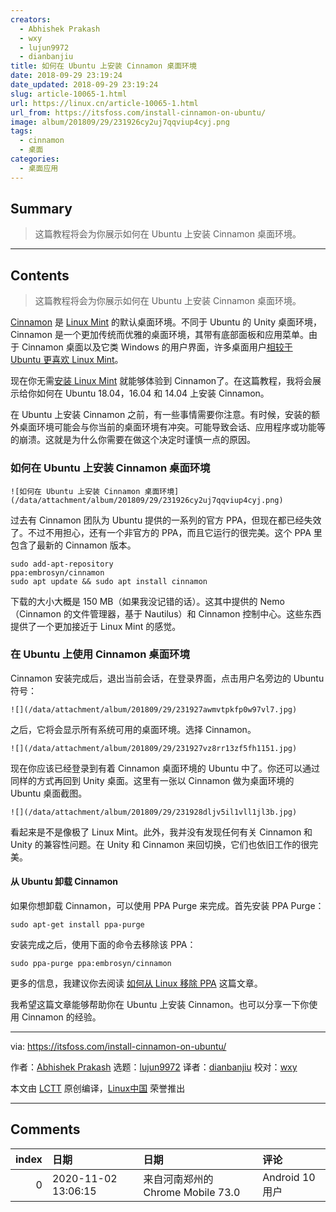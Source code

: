 ```yaml
---
creators:
  - Abhishek Prakash
  - wxy
  - lujun9972
  - dianbanjiu
title: 如何在 Ubuntu 上安装 Cinnamon 桌面环境
date: 2018-09-29 23:19:24
date_updated: 2018-09-29 23:19:24
slug: article-10065-1.html
url: https://linux.cn/article-10065-1.html
url_from: https://itsfoss.com/install-cinnamon-on-ubuntu/
image: album/201809/29/231926cy2uj7qqviup4cyj.png
tags:
  - cinnamon
  - 桌面
categories:
  - 桌面应用
---
```


## Summary

> 这篇教程将会为你展示如何在 Ubuntu 上安装 Cinnamon 桌面环境。

***

<!-- more -->

## Contents

> 
> 这篇教程将会为你展示如何在 Ubuntu 上安装 Cinnamon 桌面环境。
> 
> 
> 

[Cinnamon](http://cinnamon.linuxmint.com/) 是 [Linux Mint](http://www.linuxmint.com/) 的默认桌面环境。不同于 Ubuntu 的 Unity 桌面环境，Cinnamon 是一个更加传统而优雅的桌面环境，其带有底部面板和应用菜单。由于 Cinnamon 桌面以及它类 Windows 的用户界面，许多桌面用户[相较于 Ubuntu 更喜欢 Linux Mint](https://itsfoss.com/linux-mint-vs-ubuntu/)。

现在你无需[安装 Linux Mint](https://itsfoss.com/guide-install-linux-mint-16-dual-boot-windows/) 就能够体验到 Cinnamon了。在这篇教程，我将会展示给你如何在 Ubuntu 18.04，16.04 和 14.04 上安装 Cinnamon。

在 Ubuntu 上安装 Cinnamon 之前，有一些事情需要你注意。有时候，安装的额外桌面环境可能会与你当前的桌面环境有冲突。可能导致会话、应用程序或功能等的崩溃。这就是为什么你需要在做这个决定时谨慎一点的原因。

### 如何在 Ubuntu 上安装 Cinnamon 桌面环境

`![如何在 Ubuntu 上安装 Cinnamon 桌面环境](/data/attachment/album/201809/29/231926cy2uj7qqviup4cyj.png)`

过去有 Cinnamon 团队为 Ubuntu 提供的一系列的官方 PPA，但现在都已经失效了。不过不用担心，还有一个非官方的 PPA，而且它运行的很完美。这个 PPA 里包含了最新的 Cinnamon 版本。

```shell
sudo add-apt-repository  
ppa:embrosyn/cinnamon  
sudo apt update && sudo apt install cinnamon  
```

下载的大小大概是 150 MB（如果我没记错的话）。这其中提供的 Nemo（Cinnamon 的文件管理器，基于 Nautilus）和 Cinnamon 控制中心。这些东西提供了一个更加接近于 Linux Mint 的感觉。

### 在 Ubuntu 上使用 Cinnamon 桌面环境

Cinnamon 安装完成后，退出当前会话，在登录界面，点击用户名旁边的 Ubuntu 符号：

`![](/data/attachment/album/201809/29/231927awmvtpkfp0w97vl7.jpg)`

之后，它将会显示所有系统可用的桌面环境。选择 Cinnamon。

`![](/data/attachment/album/201809/29/231927vz8rr13zf5fh1151.jpg)`

现在你应该已经登录到有着 Cinnamon 桌面环境的 Ubuntu 中了。你还可以通过同样的方式再回到 Unity 桌面。这里有一张以 Cinnamon 做为桌面环境的 Ubuntu 桌面截图。

`![](/data/attachment/album/201809/29/231928dljv5il1vll1jl3b.jpg)`

看起来是不是像极了 Linux Mint。此外，我并没有发现任何有关 Cinnamon 和 Unity 的兼容性问题。在 Unity 和 Cinnamon 来回切换，它们也依旧工作的很完美。

#### 从 Ubuntu 卸载 Cinnamon

如果你想卸载 Cinnamon，可以使用 PPA Purge 来完成。首先安装 PPA Purge：

```shell
sudo apt-get install ppa-purge
```

安装完成之后，使用下面的命令去移除该 PPA：

```shell
sudo ppa-purge ppa:embrosyn/cinnamon
```

更多的信息，我建议你去阅读 [如何从 Linux 移除 PPA](https://itsfoss.com/how-to-remove-or-delete-ppas-quick-tip/) 这篇文章。

我希望这篇文章能够帮助你在 Ubuntu 上安装 Cinnamon。也可以分享一下你使用 Cinnamon 的经验。

---

via: <https://itsfoss.com/install-cinnamon-on-ubuntu/>

作者：[Abhishek Prakash](https://itsfoss.com/author/abhishek/) 选题：[lujun9972](https://github.com/lujun9972) 译者：[dianbanjiu](https://github.com/dianbanjiu) 校对：[wxy](https://github.com/wxy)

本文由 [LCTT](https://github.com/LCTT/TranslateProject) 原创编译，[Linux中国](https://linux.cn/) 荣誉推出

***

## Comments

|   index | 日期                | 日期                                              | 评论             |
|--------:|:--------------------|:--------------------------------------------------|:-----------------|
|       0 | 2020-11-02 13:06:15 | 来自河南郑州的 Chrome Mobile 73.0|Android 10 用户 | 锁屏失灵怎么回事 |
